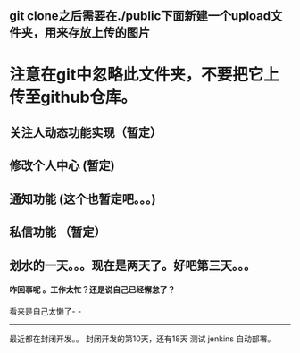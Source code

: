 ## git clone之后需要在./public下面新建一个upload文件夹，用来存放上传的图片
#  注意在git中忽略此文件夹，不要把它上传至github仓库。

## 关注人动态功能实现（暂定）
## 修改个人中心 (暂定)

## 通知功能 (这个也暂定吧。。。)
## 私信功能 （暂定）

## 划水的一天。。。现在是两天了。好吧第三天。。。

#### 咋回事呢 。工作太忙？还是说自己已经懈怠了？
看来是自己太懒了- -
- -- -
最近都在封闭开发。。
封闭开发的第10天，还有18天
测试 jenkins 自动部署。
